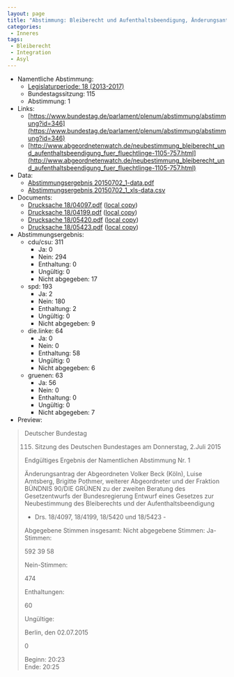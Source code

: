 ```yaml
---
layout: page
title: "Abstimmung: Bleiberecht und Aufenthaltsbeendigung, Änderungsantrag Bündnis 90/Die Grünen"
categories:
 - Inneres
tags:
 - Bleiberecht
 - Integration
 - Asyl
---
```


* Namentliche Abstimmung:
    * [Legislaturperiode: 18 (2013-2017)](https://de.wikipedia.org/wiki/18._Deutscher_Bundestag)
    * Bundestagssitzung: 115
    * Abstimmung: 1
* Links: 
    * [https://www.bundestag.de/parlament/plenum/abstimmung/abstimmung?id=346](https://www.bundestag.de/parlament/plenum/abstimmung/abstimmung?id=346)
    * [http://www.abgeordnetenwatch.de/neubestimmung_bleiberecht_und_aufenthaltsbeendigung_fuer_fluechtlinge-1105-757.html](http://www.abgeordnetenwatch.de/neubestimmung_bleiberecht_und_aufenthaltsbeendigung_fuer_fluechtlinge-1105-757.html)
* Data: 
    * [Abstimmungsergebnis 20150702_1-data.pdf](/res/abstimmungsliste/20150702_1-data.pdf)
    * [Abstimmungsergebnis 20150702_1_xls-data.csv](/res/abstimmungsliste/analyses/20150702_1_xls-data.csv)
* Documents: 
    * [Drucksache 18/04097.pdf](http://dip21.bundestag.de/dip21/btd/18/040/1804097.pdf) ([local copy](/res/abstimmungsdaten/018-115-01/1804097.pdf))
    * [Drucksache 18/04199.pdf](http://dip21.bundestag.de/dip21/btd/18/041/1804199.pdf) ([local copy](/res/abstimmungsdaten/018-115-01/1804199.pdf))
    * [Drucksache 18/05420.pdf](http://dip21.bundestag.de/dip21/btd/18/054/1805420.pdf) ([local copy](/res/abstimmungsdaten/018-115-01/1805420.pdf))
    * [Drucksache 18/05423.pdf](http://dip21.bundestag.de/dip21/btd/18/054/1805423.pdf) ([local copy](/res/abstimmungsdaten/018-115-01/1805423.pdf))
* Abstimmungsergebnis:
    * cdu/csu: 311
        * Ja: 0
        * Nein: 294
        * Enthaltung: 0
        * Ungültig: 0
        * Nicht abgegeben: 17
    * spd: 193
        * Ja: 2
        * Nein: 180
        * Enthaltung: 2
        * Ungültig: 0
        * Nicht abgegeben: 9
    * die.linke: 64
        * Ja: 0
        * Nein: 0
        * Enthaltung: 58
        * Ungültig: 0
        * Nicht abgegeben: 6
    * gruenen: 63
        * Ja: 56
        * Nein: 0
        * Enthaltung: 0
        * Ungültig: 0
        * Nicht abgegeben: 7
* Preview: 
> Deutscher Bundestag
> 
> 115. Sitzung des Deutschen Bundestages
> am Donnerstag, 2.Juli 2015
> 
> Endgültiges Ergebnis der Namentlichen Abstimmung Nr. 1
> 
> Änderungsantrag der Abgeordneten Volker Beck (Köln), Luise Amtsberg, Brigitte Pothmer,
> weiterer Abgeordneter und der Fraktion BÜNDNIS 90/DIE GRÜNEN
> zu der zweiten Beratung des Gesetzentwurfs der Bundesregierung
> Entwurf eines Gesetzes zur Neubestimmung des Bleiberechts und der
> Aufenthaltsbeendigung
> - Drs. 18/4097, 18/4199, 18/5420 und 18/5423 -
> 
> Abgegebene Stimmen insgesamt:
> Nicht abgegebene Stimmen:
> Ja-Stimmen:
> 
> 592
> 39
> 58
> 
> Nein-Stimmen:
> 
> 474
> 
> Enthaltungen:
> 
> 60
> 
> Ungültige:
> 
> Berlin, den 02.07.2015
> 
> 0
> 
> Beginn: 20:23  
> Ende: 20:25
